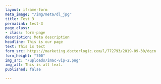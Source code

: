 ```yaml
---
layout: iframe-form
meta_image: "/img/meta/dl_jpg"
title: Test 3
permalink: test-3
page_class:
- class: form-page
description: Meta description
headline: This is our page
text: This is text
form_src: https://marketing.doctorlogic.com/l/772793/2019-09-30/dqcn
form_height: "700"
img_src: "/uploads/imac-vip-2.png"
img_alt: This is alt text.
published: false

---
```

